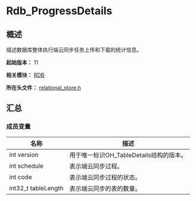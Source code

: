 # Rdb_ProgressDetails

## 概述

描述数据库整体执行端云同步任务上传和下载的统计信息。

**起始版本：** 11

**相关模块：** [RDB](capi-rdb.md)

**所在头文件：** [relational_store.h](capi-relational-store-h.md)

## 汇总

### 成员变量

| 名称                | 描述                                    |
| ------------------- | --------------------------------------- |
| int version         | 用于唯一标识OH_TableDetails结构的版本。 |
| int schedule        | 表示端云同步过程。                      |
| int code            | 表示端云同步过程的状态。                |
| int32_t tableLength | 表示端云同步的表的数量。                |

